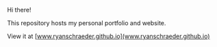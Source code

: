 Hi there! 

This repository hosts my personal portfolio and website. 

View it at [www.ryanschraeder.github.io](www.ryanschraeder.github.io)
